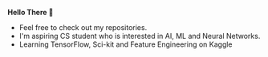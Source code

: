 **Hello There 👋**

 - Feel free to check out my repositories.
 - I'm aspiring CS student who is interested in AI, ML and Neural
   Networks.
 - Learning TensorFlow, Sci-kit and Feature Engineering on Kaggle
